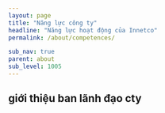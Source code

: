 ```yaml
---
layout: page
title: "Năng lực công ty"
headline: "Năng lực hoạt động của Innetco"
permalink: /about/competences/

sub_nav: true
parent: about
sub_level: 1005
---
```


## giới thiệu ban lãnh đạo cty